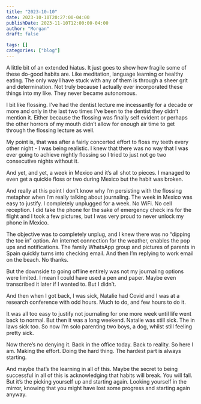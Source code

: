 ```yaml
---
title: "2023-10-10"
date: 2023-10-10T20:27:00-04:00
publishDate: 2023-11-10T12:00:00-04:00
author: "Morgan"
draft: false

tags: []
categories: ["blog"]
---
```


A little bit of an extended hiatus. It just goes to show how fragile some of these do-good habits are. Like meditation, language learning or healthy eating. The only way I have stuck with any of them is through a sheer grit and determination. Not truly because I actually ever incorporated these things into my like. They never became autonomous.

I bit like flossing. I’ve had the dentist lecture me incessantly for a decade or more and only in the last two times I’ve been to the dentist they didn’t mention it. Either because the flossing was finally self evident or perhaps the other horrors of my mouth didn’t allow for enough air time to get through the flossing lecture as well.

My point is, that was after a fairly concerted effort to floss my teeth every other night - I was being realistic. I knew that there was no way that I was ever going to achieve nightly flossing so I tried to just not go two consecutive nights without it.

And yet, and yet, a week in Mexico and it’s all shot to pieces. I managed to even get a quickie floss or two during Mexico but the habit was broken.

And really at this point I don’t know why I’m persisting with the flossing metaphor when I’m really talking about journaling. The week in Mexico was easy to justify. I completely unplugged for a week. No WiFi. No cell reception. I did take the phone for the sake of emergency check ins for the flight and I took a few pictures, but I was very proud to never unlock my phone in Mexico.

The objective was to completely unplug, and I knew there was no “dipping the toe in” option. An internet connection for the weather, enables the pop ups and notifications. The family WhatsApp group and pictures of parents in Spain quickly turns into checking email. And then I’m replying to work email on the beach. No thanks.

But the downside to going offline entirely was not my journaling options were limited. I mean I could have used a pen and paper. Maybe even transcribed it later if I wanted to. But I didn’t.

And then when I got back, I was sick, Natalie had Covid and I was at a research conference with odd hours. Much to do, and few hours to do it.

It was all too easy to justify not journaling for one more week until life went back to normal. But then it was a long weekend. Natalie was still sick. The in laws sick too. So now I’m solo parenting two boys, a dog, whilst still feeling pretty sick.

Now there’s no denying it. Back in the office today. Back to reality. So here I am. Making the effort. Doing the hard thing. The hardest part is always starting.

And maybe that’s the learning in all of this. Maybe the secret to being successful in all of this is acknowledging that habits will break. You will fall. But it’s the picking yourself up and starting again. Looking yourself in the mirror, knowing that you might have lost some progress and starting again anyway.
